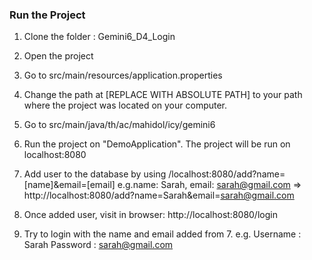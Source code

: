 ### Run the Project

1. Clone the folder : Gemini6_D4_Login

2. Open the project

3. Go to src/main/resources/application.properties

4. Change the path at [REPLACE WITH ABSOLUTE PATH] to your path where the project was located on your computer.

5. Go to src/main/java/th/ac/mahidol/icy/gemini6

6. Run the project on "DemoApplication". The project will be run on localhost:8080

7. Add user to the database by using /localhost:8080/add?name=[name]&email=[email]
    e.g.name: Sarah, email: sarah@gmail.com => 
        http://localhost:8080/add?name=Sarah&email=sarah@gmail.com

9. Once added user, visit in browser:  http://localhost:8080/login

10. Try to login with the name and email added from 7.
    e.g. Username : Sarah
         Password : sarah@gmail.com
